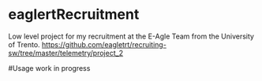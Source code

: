 # eaglertRecruitment
Low level project for my recruitment at the E-Agle Team from the University of Trento.
https://github.com/eagletrt/recruiting-sw/tree/master/telemetry/project_2

#Usage
work in progress

